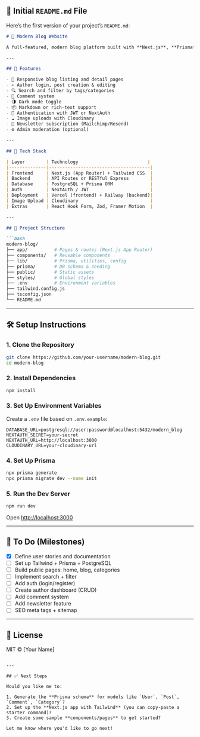 ## 📝 Initial `README.md` File

Here’s the first version of your project’s `README.md`:

````md
# 📝 Modern Blog Website

A full-featured, modern blog platform built with **Next.js**, **Prisma**, **PostgreSQL**, and **Tailwind CSS**. It supports dynamic content, markdown, comments, search, author dashboard, and SEO optimization.

---

## 🚀 Features

- 📰 Responsive blog listing and detail pages
- ✍️ Author login, post creation & editing
- 🔍 Search and filter by tags/categories
- 💬 Comment system
- 🌗 Dark mode toggle
- 📦 Markdown or rich-text support
- 🔐 Authentication with JWT or NextAuth
- ☁️ Image uploads with Cloudinary
- 📧 Newsletter subscription (Mailchimp/Resend)
- ⚙️ Admin moderation (optional)

---

## 🧱 Tech Stack

| Layer        | Technology                          |
|--------------|--------------------------------------|
| Frontend     | Next.js (App Router) + Tailwind CSS  |
| Backend      | API Routes or RESTful Express        |
| Database     | PostgreSQL + Prisma ORM              |
| Auth         | NextAuth / JWT                       |
| Deployment   | Vercel (frontend) + Railway (backend)|
| Image Upload | Cloudinary                           |
| Extras       | React Hook Form, Zod, Framer Motion  |

---

## 📂 Project Structure

```bash
modern-blog/
├── app/          # Pages & routes (Next.js App Router)
├── components/   # Reusable components
├── lib/          # Prisma, utilities, config
├── prisma/       # DB schema & seeding
├── public/       # Static assets
├── styles/       # Global styles
├── .env          # Environment variables
├── tailwind.config.js
├── tsconfig.json
└── README.md
````

---

## 🛠️ Setup Instructions

### 1. Clone the Repository

```bash
git clone https://github.com/your-username/modern-blog.git
cd modern-blog
```

### 2. Install Dependencies

```bash
npm install
```

### 3. Set Up Environment Variables

Create a `.env` file based on `.env.example`:

```env
DATABASE_URL=postgresql://user:password@localhost:5432/modern_blog
NEXTAUTH_SECRET=your-secret
NEXTAUTH_URL=http://localhost:3000
CLOUDINARY_URL=your-cloudinary-url
```

### 4. Set Up Prisma

```bash
npx prisma generate
npx prisma migrate dev --name init
```

### 5. Run the Dev Server

```bash
npm run dev
```

Open [http://localhost:3000](http://localhost:3000)

---

## 📌 To Do (Milestones)

* [x] Define user stories and documentation
* [ ] Set up Tailwind + Prisma + PostgreSQL
* [ ] Build public pages: home, blog, categories
* [ ] Implement search + filter
* [ ] Add auth (login/register)
* [ ] Create author dashboard (CRUD)
* [ ] Add comment system
* [ ] Add newsletter feature
* [ ] SEO meta tags + sitemap

---

## 📜 License

MIT © \[Your Name]

```

---

## ✅ Next Steps

Would you like me to:

1. Generate the **Prisma schema** for models like `User`, `Post`, `Comment`, `Category`?
2. Set up the **Next.js app with Tailwind** (you can copy-paste a starter command)?
3. Create some sample **components/pages** to get started?

Let me know where you'd like to go next!
```
